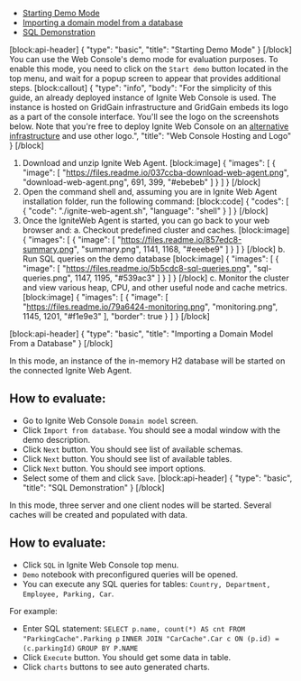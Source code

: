 * [Starting Demo Mode](#section-starting-demo-mode)
* [Importing a domain model from a database](#section-importing-a-domain-model-from-a-database)
* [SQL Demonstration](#section-sql-demonstration)

[block:api-header]
{
  "type": "basic",
  "title": "Starting Demo Mode"
}
[/block]
You can use the Web Console's demo mode for evaluation purposes. To enable this mode, you need to click on the `Start demo` button located in the top menu, and wait for a popup screen to appear that provides additional steps.
[block:callout]
{
  "type": "info",
  "body": "For the simplicity of this guide, an already deployed instance of Ignite Web Console is used. The instance is hosted on GridGain infrastructure and GridGain embeds its logo as a part of the console interface. You'll see the logo on the screenshots below. Note that you're free to deploy Ignite Web Console on an [alternative infrastructure](doc:local-deployment) and use other logo.",
  "title": "Web Console Hosting and Logo"
}
[/block]
1. Download and unzip Ignite Web Agent. 
[block:image]
{
  "images": [
    {
      "image": [
        "https://files.readme.io/037ccba-download-web-agent.png",
        "download-web-agent.png",
        691,
        399,
        "#ebebeb"
      ]
    }
  ]
}
[/block]
2. Open the command shell and, assuming you are in Ignite Web Agent installation folder, run the following command: 
[block:code]
{
  "codes": [
    {
      "code": "./ignite-web-agent.sh",
      "language": "shell"
    }
  ]
}
[/block]
3. Once the IgniteWeb Agent is started, you can go back to your web browser and:
a. Checkout predefined cluster and caches. 
[block:image]
{
  "images": [
    {
      "image": [
        "https://files.readme.io/857edc8-summary.png",
        "summary.png",
        1141,
        1168,
        "#eeebe9"
      ]
    }
  ]
}
[/block]
b. Run SQL queries on the demo database 
[block:image]
{
  "images": [
    {
      "image": [
        "https://files.readme.io/5b5cdc8-sql-queries.png",
        "sql-queries.png",
        1147,
        1195,
        "#539ac3"
      ]
    }
  ]
}
[/block]
c. Monitor the cluster and view various heap, CPU, and other useful node and cache metrics.
[block:image]
{
  "images": [
    {
      "image": [
        "https://files.readme.io/79a6424-monitoring.png",
        "monitoring.png",
        1145,
        1201,
        "#f1e9e3"
      ],
      "border": true
    }
  ]
}
[/block]

[block:api-header]
{
  "type": "basic",
  "title": "Importing a Domain Model From a Database"
}
[/block]

In this mode, an instance of the in-memory H2 database will be started on the connected Ignite Web Agent.
## How to evaluate:
  * Go to Ignite Web Console `Domain model` screen.
  * Click `Import from database`. You should see a modal window with the demo description.
  * Click `Next` button. You should see list of available schemas.
  * Click `Next` button. You should see list of available tables.
  * Click `Next` button. You should see import options.
  * Select some of them and click `Save`.
[block:api-header]
{
  "type": "basic",
  "title": "SQL Demonstration"
}
[/block]

In this mode, three server and one client nodes will be started. Several caches will be created and populated with data.
## How to evaluate:
 * Click `SQL` in Ignite Web Console top menu.
 * `Demo` notebook with preconfigured queries will be opened.
 * You can execute any SQL queries for tables: `Country, Department, Employee, Parking, Car`.

For example:
 * Enter SQL statement:
`SELECT p.name, count(*) AS cnt FROM "ParkingCache".Parking p`
`INNER JOIN "CarCache".Car c ON (p.id) = (c.parkingId)`
`GROUP BY P.NAME`
 * Click `Execute` button. You should get some data in table.
 * Click `charts` buttons to see auto generated charts.